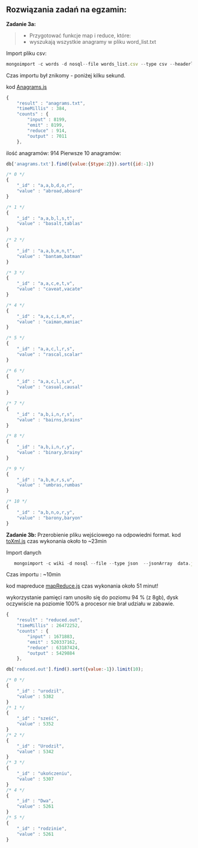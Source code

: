Rozwiązania zadań na egzamin:
-------------
 **Zadanie 3a:**
> - Przygotować funkcje map i reduce, które:
> - wyszukają wszystkie anagramy w pliku word_list.txt 

Import pliku csv:

```js
mongoimport -c words -d nosql--file words_list.csv --type csv --headerline
```
Czas importu był znikomy - poniżej kilku sekund.

kod [Anagrams.js](https://github.com/mateuszdargacz/noSql_reduce_3/blob/master/anagrams.js)

```js
{
    "result" : "anagrams.txt",
    "timeMillis" : 384,
    "counts" : {
        "input" : 8199,
        "emit" : 8199,
        "reduce" : 914,
        "output" : 7011
    },

```

ilość anagramów: 914
Pierwsze 10 anagramów: 

```js
db['anagrams.txt'].find({value:{$type:2}}).sort({id:-1})

```

```js
/* 0 */
{
    "_id" : "a,a,b,d,o,r",
    "value" : "abroad,aboard"
}

/* 1 */
{
    "_id" : "a,a,b,l,s,t",
    "value" : "basalt,tablas"
}

/* 2 */
{
    "_id" : "a,a,b,m,n,t",
    "value" : "bantam,batman"
}

/* 3 */
{
    "_id" : "a,a,c,e,t,v",
    "value" : "caveat,vacate"
}

/* 4 */
{
    "_id" : "a,a,c,i,m,n",
    "value" : "caiman,maniac"
}

/* 5 */
{
    "_id" : "a,a,c,l,r,s",
    "value" : "rascal,scalar"
}

/* 6 */
{
    "_id" : "a,a,c,l,s,u",
    "value" : "casual,causal"
}

/* 7 */
{
    "_id" : "a,b,i,n,r,s",
    "value" : "bairns,brains"
}

/* 8 */
{
    "_id" : "a,b,i,n,r,y",
    "value" : "binary,brainy"
}

/* 9 */
{
    "_id" : "a,b,m,r,s,u",
    "value" : "umbras,rumbas"
}

/* 10 */
{
    "_id" : "a,b,n,o,r,y",
    "value" : "barony,baryon"
}

```



 **Zadanie 3b:**
Przerobienie pliku wejściowego na odpowiedni format.
kod [toXml.js](https://github.com/mateuszdargacz/noSql_reduce_3/blob/master/toXml.js)
czas wykonania około to ~23min

Import danych
 ```js
	mongoimport -c wiki -d nosql --file --type json  --jsonArray  data.json  
 ```
Czas importu : ~10min

kod  mapreduce [mapReduce.js](https://github.com/jcimoch/noSQL-Egzamin/blob/master/mapReduce.js)
czas wykonania około 51 minut!

wykorzystanie pamięci ram unosiło się do poziomu 94 % (z 8gb),  dysk oczywiście na poziomie 100% a 
procesor nie brał udziału w zabawie.

```js
{
    "result" : "reduced.out",
    "timeMillis" : 26472252,
    "counts" : {
        "input" : 1671883,
        "emit" : 520337162,
        "reduce" : 63187424,
        "output" : 5429884
    },
```

```js
db['reduced.out'].find().sort({value:-1}).limit(10);

/* 0 */
{
    "_id" : "urodził",
    "value" : 5382
}
/* 1 */
{
    "_id" : "sześć",
    "value" : 5352
}
/* 2 */
{
    "_id" : "Urodził",
    "value" : 5342
}
/* 3 */
{
    "_id" : "ukończeniu",
    "value" : 5307
}
/* 4 */
{
    "_id" : "Dwa",
    "value" : 5261
}
/* 5 */
{
    "_id" : "rodzinie",
    "value" : 5261
}

```